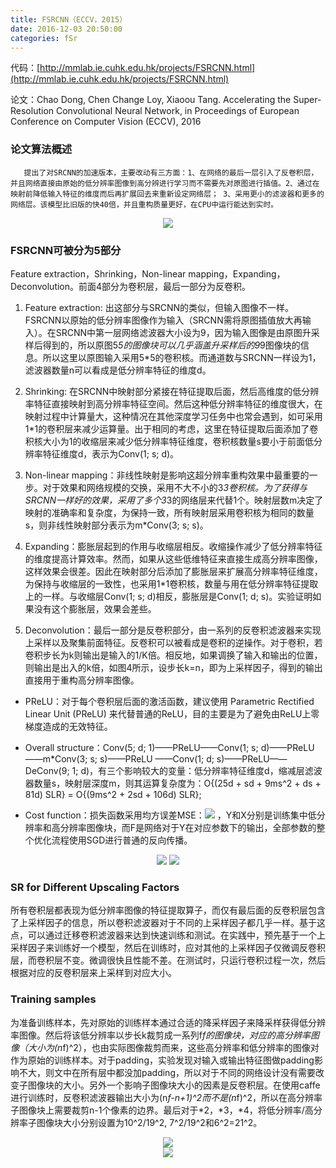 ```yaml
---
title: FSRCNN（ECCV，2015）
date: 2016-12-03 20:50:00
categories: fSr
---
```


<script type="text/javascript" src="http://cdn.mathjax.org/mathjax/latest/MathJax.js?config=default"></script>

代码：[http://mmlab.ie.cuhk.edu.hk/projects/FSRCNN.html](http://mmlab.ie.cuhk.edu.hk/projects/FSRCNN.html)

论文：Chao Dong, Chen Change Loy, Xiaoou Tang. Accelerating the Super-Resolution Convolutional Neural Network, in Proceedings of European Conference on Computer Vision (ECCV), 2016

### 论文算法概述

       提出了对SRCNN的加速版本，主要改动有三方面：1、在网络的最后一层引入了反卷积层，并且网络直接由原始的低分辨率图像到高分辨进行学习而不需要先对原图进行插值。2、通过在映射前降低输入特征的维度而后再扩展回去来重新设定网络层； 3、采用更小的滤波器和更多的网络层。该模型比旧版的快40倍，并且重构质量更好，在CPU中运行能达到实时。

<center><img src="{{ site.baseurl }}/images/pdSr/fsrcnn1.png"></center>

### FSRCNN可被分为5部分

   Feature extraction，Shrinking，Non-linear mapping，Expanding，Deconvolution。前面4部分为卷积层，最后一部分为反卷积。

1. Feature extraction: 出这部分与SRCNN的类似，但输入图像不一样。FSRCNN以原始的低分辨率图像作为输入（SRCNN需将原图插值放大再输入）。在SRCNN中第一层网络滤波器大小设为9，因为输入图像是由原图升采样后得到的，所以原图5*5的图像块可以几乎涵盖升采样后的9*9图像块的信息。所以这里以原图输入采用5*5的卷积核。而通道数与SRCNN一样设为1，滤波器数量n可以看成是低分辨率特征的维度d。

2. Shrinking: 在SRCNN中映射部分紧接在特征提取后面，然后高维度的低分辨率特征直接映射到高分辨率特征空间。然后这种低分辨率特征的维度很大，在映射过程中计算量大，这种情况在其他深度学习任务中也常会遇到，如可采用1*1的卷积层来减少运算量。出于相同的考虑，这里在特征提取后面添加了卷积核大小为1的收缩层来减少低分辨率特征维度，卷积核数量s要小于前面低分辨率特征维度d，表示为Conv(1; s; d)。

3. Non-linear mapping：非线性映射是影响这超分辨率重构效果中最重要的一步。对于效果和网络规模的交换，采用不大不小的3*3卷积核。为了获得与SRCNN一样好的效果，采用了多个3*3的网络层来代替1个。映射层数m决定了映射的准确率和复杂度，为保持一致，所有映射层采用卷积核为相同的数量s，则非线性映射部分表示为m*Conv(3; s; s)。

4. Expanding：膨胀层起到的作用与收缩层相反。收缩操作减少了低分辨率特征的维度提高计算效率。然而，如果从这些低维特征来直接生成高分辨率图像，这样效果会很差。因此在映射部分后添加了膨胀层来扩展高分辨率特征维度，为保持与收缩层的一致性，也采用1*1卷积核，数量与用在低分辨率特征提取上的一样。与收缩层Conv(1; s; d)相反，膨胀层是Conv(1; d; s)。实验证明如果没有这个膨胀层，效果会差些。

5. Deconvolution：最后一部分是反卷积部分，由一系列的反卷积滤波器来实现上采样以及聚集前面特征。反卷积可以被看成是卷积的逆操作。对于卷积，若卷积步长为k则输出是输入的1/K倍。相反地，如果调换了输入和输出的位置，则输出是出入的k倍，如图4所示，设步长k=n，即为上采样因子，得到的输出直接用于重构高分辨率图像。

* PReLU：对于每个卷积层后面的激活函数，建议使用 Parametric Rectified Linear Unit (PReLU) 来代替普通的ReLU，目的主要是为了避免由ReLU上零梯度造成的无效特征。

* Overall structure：Conv(5; d; 1)——PReLU——Conv(1; s; d)——PReLU ——m*Conv(3; s; s)——PReLU ——Conv(1; d; s)——PReLU——DeConv(9; 1; d)，有三个影响较大的变量：低分辨率特征维度d，缩减层滤波器数量s，映射层深度m，则其运算复杂度为：O{(25d + sd + 9ms^2 + ds + 81d) SLR} = O{(9ms^2 + 2sd + 106d) SLR};

* Cost function：损失函数采用均方误差MSE：<img src="{{ site.baseurl }}/images/pdSr/fsrcnn2.png"> ，Y和X分别是训练集中低分辨率和高分辨率图像块，而F是网络对于Y在对应参数下的输出，全部参数的整个优化流程使用SGD进行普通的反向传播。

<center><img src="{{ site.baseurl }}/images/pdSr/fsrcnn3.png"> <img src="{{ site.baseurl }}/images/pdSr/fsrcnn4.png"></center>

### SR for Different Upscaling Factors

   所有卷积层都表现为低分辨率图像的特征提取算子，而仅有最后面的反卷积层包含了上采样因子的信息，所以卷积滤波器对于不同的上采样因子都几乎一样。基于这点，可以通过迁移卷积滤波器来达到快速训练和测试。在实践中，预先基于一个上采样因子来训练好一个模型，然后在训练时，应对其他的上采样因子仅微调反卷积层，而卷积层不变。微调很快且性能不差。在测试时，只运行卷积过程一次，然后根据对应的反卷积层来上采样到对应大小。

### Training samples

   为准备训练样本，先对原始的训练样本通过合适的降采样因子来降采样获得低分辨率图像。然后将该低分辨率以步长k裁剪成一系列f*f的图像块，对应的高分辨率图像（大小为(n*f)^2），也由实际图像裁剪而来，这些高分辨率和低分辨率的图像对作为原始的训练样本。对于padding，实验发现对输入或输出特征图做padding影响不大，则文中在所有层中都没加padding，所以对于不同的网络设计没有需要改变子图像块的大小。另外一个影响子图像块大小的因素是反卷积层。在使用caffe进行训练时，反卷积滤波器输出大小为(n*f-n+1)^2而不是(n*f)^2，所以在高分辨率子图像块上需要裁剪n-1个像素的边界。最后对于*2，*3，*4，将低分辨率/高分辨率子图像块大小分别设置为10^2/19^2, 7^2/19^2和6^2=21^2。

<center><img src="{{ site.baseurl }}/images/pdSr/fsrcnn5.png"></center>

<center><img src="{{ site.baseurl }}/images/pdSr/fsrcnn6.png"></center>
